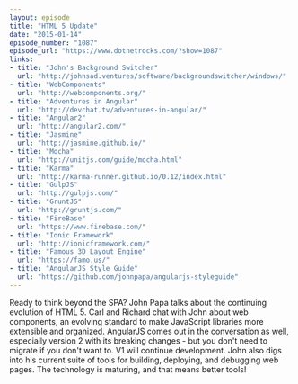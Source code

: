 ```yaml
---
layout: episode
title: "HTML 5 Update"
date: "2015-01-14"
episode_number: "1087"
episode_url: "https://www.dotnetrocks.com/?show=1087"
links:
- title: "John's Background Switcher"
  url: "http://johnsad.ventures/software/backgroundswitcher/windows/"
- title: "WebComponents"
  url: "http://webcomponents.org/"
- title: "Adventures in Angular"
  url: "http://devchat.tv/adventures-in-angular/"
- title: "Angular2"
  url: "http://angular2.com/"
- title: "Jasmine"
  url: "http://jasmine.github.io/"
- title: "Mocha"
  url: "http://unitjs.com/guide/mocha.html"
- title: "Karma"
  url: "http://karma-runner.github.io/0.12/index.html"
- title: "GulpJS"
  url: "http://gulpjs.com/"
- title: "GruntJS"
  url: "http://gruntjs.com/"
- title: "FireBase"
  url: "https://www.firebase.com/"
- title: "Ionic Framework"
  url: "http://ionicframework.com/"
- title: "Famous 3D Layout Engine"
  url: "https://famo.us/"
- title: "AngularJS Style Guide"
  url: "https://github.com/johnpapa/angularjs-styleguide"
---
```


Ready to think beyond the SPA? John Papa talks about the continuing evolution of HTML 5. Carl and Richard chat with John about web components, an evolving standard to make JavaScript libraries more extensible and organized. AngularJS comes out in the conversation as well, especially version 2 with its breaking changes - but you don't need to migrate if you don't want to. V1 will continue development. John also digs into his current suite of tools for building, deploying, and debugging web pages. The technology is maturing, and that means better tools!

